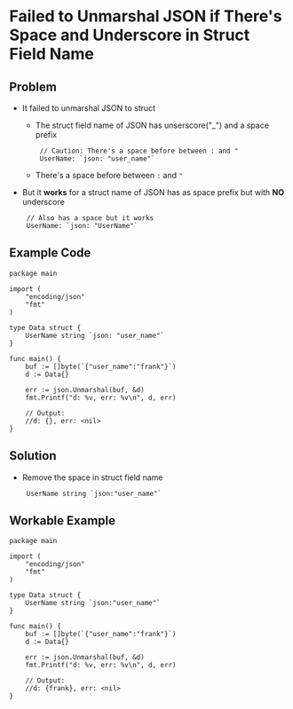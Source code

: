# Failed to Unmarshal JSON if There's Space and Underscore in Struct Field Name

## Problem
* It failed to unmarshal JSON to struct
  * The struct field name of JSON has unserscore("_") and a space prefix
     
         // Caution: There's a space before between : and "
         UserName: `json: "user_name"` 
  * There's a space before between `:` and `"`
* But it **works** for a struct name of JSON has as space prefix but with **NO** underscore
  
       // Also has a space but it works
       UserName: `json: "UserName"` 
   
## Example Code

```
package main

import (
	"encoding/json"
	"fmt"
)

type Data struct {
	UserName string `json: "user_name"`
}

func main() {
	buf := []byte(`{"user_name":"frank"}`)
	d := Data{}

	err := json.Unmarshal(buf, &d)
	fmt.Printf("d: %v, err: %v\n", d, err)

	// Output:
	//d: {}, err: <nil>
}
```

## Solution
* Remove the space in struct field name

       UserName string `json:"user_name"`

## Workable Example
```
package main

import (
	"encoding/json"
	"fmt"
)

type Data struct {
	UserName string `json:"user_name"`
}

func main() {
	buf := []byte(`{"user_name":"frank"}`)
	d := Data{}

	err := json.Unmarshal(buf, &d)
	fmt.Printf("d: %v, err: %v\n", d, err)

	// Output:
	//d: {frank}, err: <nil>
}
```

